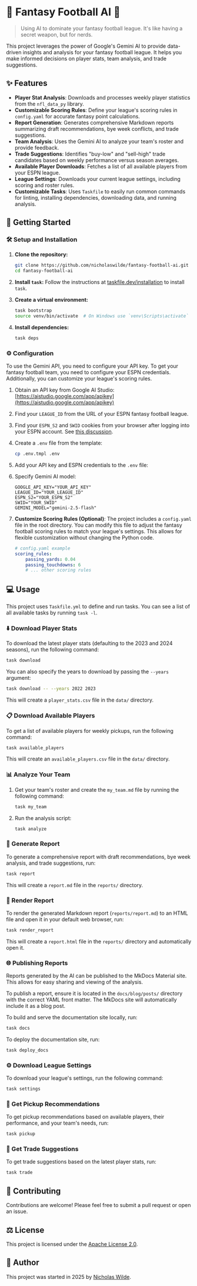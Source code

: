 # :football: Fantasy Football AI :robot:

> Using AI to dominate your fantasy football league. It's like having a secret weapon, but for nerds.

This project leverages the power of Google's Gemini AI to provide data-driven insights and analysis for your fantasy football league. It helps you make informed decisions on player stats, team analysis, and trade suggestions.

## :sparkles: Features

*   **Player Stat Analysis**: Downloads and processes weekly player statistics from the `nfl_data_py` library.
*   **Customizable Scoring Rules**: Define your league's scoring rules in `config.yaml` for accurate fantasy point calculations.
*   **Report Generation**: Generates comprehensive Markdown reports summarizing draft recommendations, bye week conflicts, and trade suggestions.
*   **Team Analysis**: Uses the Gemini AI to analyze your team's roster and provide feedback.
*   **Trade Suggestions**: Identifies "buy-low" and "sell-high" trade candidates based on weekly performance versus season averages.
*   **Available Player Downloads**: Fetches a list of all available players from your ESPN league.
*   **League Settings**: Downloads your current league settings, including scoring and roster rules.
*   **Customizable Tasks**: Uses `Taskfile` to easily run common commands for linting, installing dependencies, downloading data, and running analysis.

## :rocket: Getting Started

### :hammer_and_wrench: Setup and Installation

1.  **Clone the repository:**
    ```bash
    git clone https://github.com/nicholaswilde/fantasy-football-ai.git
    cd fantasy-football-ai
    ```

2.  **Install `task`:**
    Follow the instructions at [taskfile.dev/installation](https://taskfile.dev/installation) to install `task`.

3.  **Create a virtual environment:**
    ```bash
    task bootstrap
    source venv/bin/activate  # On Windows use `venv\Scripts\activate`
    ```

4.  **Install dependencies:**
    ```bash
    task deps
    ```

### :gear: Configuration

To use the Gemini API, you need to configure your API key. To get your fantasy football team, you need to configure your ESPN credentials. Additionally, you can customize your league's scoring rules.

1.  Obtain an API key from Google AI Studio: [https://aistudio.google.com/app/apikey](https://aistudio.google.com/app/apikey)

2.  Find your `LEAGUE_ID` from the URL of your ESPN fantasy football league.

3.  Find your `ESPN_S2` and `SWID` cookies from your browser after logging into your ESPN account. See [this discussion][1].

4.  Create a `.env` file from the template:
    ```bash
    cp .env.tmpl .env
    ```

5.  Add your API key and ESPN credentials to the `.env` file:

6. Specify Gemini AI model:

    ```
    GOOGLE_API_KEY="YOUR_API_KEY"
    LEAGUE_ID="YOUR_LEAGUE_ID"
    ESPN_S2="YOUR_ESPN_S2"
    SWID="YOUR_SWID"
    GEMINI_MODEL="gemini-2.5-flash"
    ```

7.  **Customize Scoring Rules (Optional)**:
    The project includes a `config.yaml` file in the root directory. You can modify this file to adjust the fantasy football scoring rules to match your league's settings. This allows for flexible customization without changing the Python code.

    ```yaml
    # config.yaml example
    scoring_rules:
        passing_yards: 0.04
        passing_touchdowns: 6
        # ... other scoring rules
    ```

## :computer: Usage

This project uses `Taskfile.yml` to define and run tasks. You can see a list of all available tasks by running `task -l`.

### :arrow_down: Download Player Stats

To download the latest player stats (defaulting to the 2023 and 2024 seasons), run the following command:

```bash
task download
```

You can also specify the years to download by passing the `--years` argument:

```bash
task download -- --years 2022 2023
```

This will create a `player_stats.csv` file in the `data/` directory.

### :clipboard: Download Available Players

To get a list of available players for weekly pickups, run the following command:

```bash
task available_players
```

This will create an `available_players.csv` file in the `data/` directory.

### :bar_chart: Analyze Your Team

1.  Get your team's roster and create the `my_team.md` file by running the following command:
    ```bash
    task my_team
    ```

2.  Run the analysis script:
    ```bash
    task analyze
    ```

### :page_with_curl: Generate Report

To generate a comprehensive report with draft recommendations, bye week analysis, and trade suggestions, run:

```bash
task report
```

This will create a `report.md` file in the `reports/` directory.

### :art: Render Report

To render the generated Markdown report (`reports/report.md`) to an HTML file and open it in your default web browser, run:

```bash
task render_report
```

This will create a `report.html` file in the `reports/` directory and automatically open it.

### :globe_with_meridians: Publishing Reports

Reports generated by the AI can be published to the MkDocs Material site. This allows for easy sharing and viewing of the analysis.

To publish a report, ensure it is located in the `docs/blog/posts/` directory with the correct YAML front matter. The MkDocs site will automatically include it as a blog post.

To build and serve the documentation site locally, run:

```bash
task docs
```

To deploy the documentation site, run:

```bash
task deploy_docs
```

### :gear: Download League Settings

To download your league's settings, run the following command:

```bash
task settings
```

### :mag_right: Get Pickup Recommendations

To get pickup recommendations based on available players, their performance, and your team's needs, run:

```bash
task pickup
```

### :handshake: Get Trade Suggestions

To get trade suggestions based on the latest player stats, run:

```bash
task trade
```

## 👋 Contributing

Contributions are welcome! Please feel free to submit a pull request or open an issue.

## :balance_scale: License

This project is licensed under the [Apache License 2.0](./LICENSE).

## :pencil: Author

This project was started in 2025 by [Nicholas Wilde](https://github.com/nicholaswilde/).

[1]: <https://github.com/cwendt94/espn-api/discussions/150#discussioncomment-133615>
